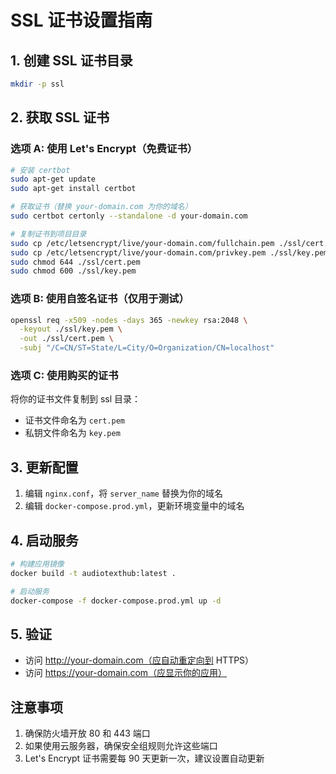 # SSL 证书设置指南

## 1. 创建 SSL 证书目录
```bash
mkdir -p ssl
```

## 2. 获取 SSL 证书

### 选项 A: 使用 Let's Encrypt（免费证书）
```bash
# 安装 certbot
sudo apt-get update
sudo apt-get install certbot

# 获取证书（替换 your-domain.com 为你的域名）
sudo certbot certonly --standalone -d your-domain.com

# 复制证书到项目目录
sudo cp /etc/letsencrypt/live/your-domain.com/fullchain.pem ./ssl/cert.pem
sudo cp /etc/letsencrypt/live/your-domain.com/privkey.pem ./ssl/key.pem
sudo chmod 644 ./ssl/cert.pem
sudo chmod 600 ./ssl/key.pem
```

### 选项 B: 使用自签名证书（仅用于测试）
```bash
openssl req -x509 -nodes -days 365 -newkey rsa:2048 \
  -keyout ./ssl/key.pem \
  -out ./ssl/cert.pem \
  -subj "/C=CN/ST=State/L=City/O=Organization/CN=localhost"
```

### 选项 C: 使用购买的证书
将你的证书文件复制到 ssl 目录：
- 证书文件命名为 `cert.pem`
- 私钥文件命名为 `key.pem`

## 3. 更新配置

1. 编辑 `nginx.conf`，将 `server_name` 替换为你的域名
2. 编辑 `docker-compose.prod.yml`，更新环境变量中的域名

## 4. 启动服务

```bash
# 构建应用镜像
docker build -t audiotexthub:latest .

# 启动服务
docker-compose -f docker-compose.prod.yml up -d
```

## 5. 验证

- 访问 http://your-domain.com（应自动重定向到 HTTPS）
- 访问 https://your-domain.com（应显示你的应用）

## 注意事项

1. 确保防火墙开放 80 和 443 端口
2. 如果使用云服务器，确保安全组规则允许这些端口
3. Let's Encrypt 证书需要每 90 天更新一次，建议设置自动更新